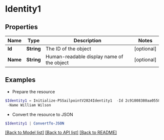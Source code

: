 # Identity1
## Properties

Name | Type | Description | Notes
------------ | ------------- | ------------- | -------------
**Id** | **String** | The ID of the object | [optional] 
**Name** | **String** | Human-readable display name of the object | [optional] 

## Examples

- Prepare the resource
```powershell
$Identity1 = Initialize-PSSailpointV2024Identity1  -Id 2c91808380aa05580180aaaaf1940410 `
 -Name William Wilson
```

- Convert the resource to JSON
```powershell
$Identity1 | ConvertTo-JSON
```

[[Back to Model list]](../README.md#documentation-for-models) [[Back to API list]](../README.md#documentation-for-api-endpoints) [[Back to README]](../README.md)

